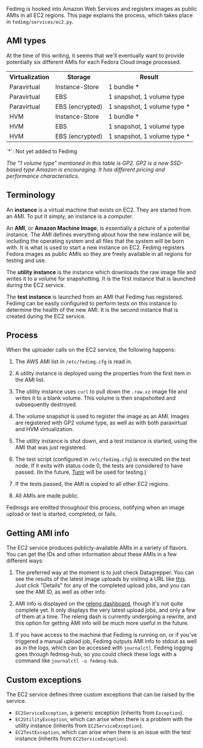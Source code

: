 Fedimg is hooked into Amazon Web Services and registers images as public AMIs in all
EC2 regions. This page explains the process, which takes place in
`fedimg/services/ec2.py`.

## AMI types

At the time of this writing, it seems that we'll eventually want to provide
potentially six different AMIs for each Fedora Cloud image processed.

<table>
<tr><th>Virtualization</th><th>Storage</th><th>Result</th></tr>
<tr><td>Paravirtual</td><td>Instance-Store</td><td>1 bundle * </td></tr>
<tr><td>Paravirtual</td><td>EBS</td><td>1 snapshot, 1 volume type</td></tr>
<tr><td>Paravirtual</td><td>EBS (encrypted)</td><td>1 snapshot, 1 volume type * </td></tr>
<tr><td>HVM</td><td>Instance-Store</td><td>1 bundle * </td></tr>
<tr><td>HVM</td><td>EBS</td><td>1 snapshot, 1 volume type</td></tr>
<tr><td>HVM</td><td>EBS (encrypted)</td><td>1 snapshot, 1 volume type * </td></tr>
</table>
`*`: Not yet added to Fedimg

*The "1 volume type" mentioned in this table is GP2. GP2 is a new
SSD-based type Amazon is encouraging. It has different pricing and performance
characteristics.*

## Terminology

An **instance** is a virtual machine that exists on EC2. They are started from
an AMI. To put it simply, an instance is a computer.

An **AMI**, or **Amazon Machine Image**, is essentially a picture of a
potential instance. The AMI defines everything about how the new instance will
be, including the operating system and all files that the system will be born
with. It is what is used to start a new instance on EC2. Fedimg registers
Fedora images as public AMIs so they are freely available in all regions for
testing and use.

The **utility instance** is the instance which downloads the raw image file and
writes it to a volume for snapshotting. It is the first instance that is
launched during the EC2 service.

The **test instance** is launched from an AMI that Fedimg has registered.
Fedimg can be easily configured to perform tests on this instance to
determine the health of the new AMI. It is the second instance that is created
during the EC2 service.

## Process

When the uploader calls on the EC2 service, the following happens:

1.  The AWS AMI list in `/etc/fedimg.cfg` is read in.

2.  A utility instance is deployed using the properties from the first item
    in the AMI list.

3.  The utility instance uses `curl` to pull down the `.raw.xz` image file
    and writes it to a blank volume. This volume is then snapshotted and
    subsequently destroyed.

4.  The volume snapshot is used to register the image as an AMI. Images
    are registered with GP2 volume type, as well as
    with both paravirtual and HVM virtualization.

5.  The utility instance is shut down, and a test instance is started,
    using the AMI that was just registered.

6.  The test script (configured in `/etc/fedimg.cfg`) is executed on the
    test node. If it exits with status code 0, the tests are considered
    to have passed. (In the future, [Tunir](http://tunir.readthedocs.org/en/latest/)
    will be used for testing.)

7.  If the tests passed, the AMI is copied to all other EC2 regions.

8.  All AMIs are made public.

Fedmsgs are emitted throughout this process, notifying when an image upload
or test is started, completed, or fails.

## Getting AMI info

The EC2 service produces publicly-available AMIs in a variety of flavors.
You can get the IDs and other information about these AMIs in a few different
ways:

1.  The preferred way at the moment is to just check Datagrepper. You can
    see the results of the latest image uploads by visiting a URL like
    [this](https://apps.fedoraproject.org/datagrepper/raw/?topic=org.fedoraproject.prod.fedimg.image.upload).
    Just click "Details" for any of the completed upload jobs, and you can
    see the AMI ID, as well as other info.

2.  AMI info is displayed on the [releng dashboard](https://apps.fedoraproject.org/releng-dash/),
    though it's not quite complete yet. It only displays the very latest
    upload jobs, and only a few of them at a time. The releng dash is currently
    undergoing a rewrite, and this option for getting AMI info will be much
    more useful in the future.

3.  If you have access to the machine that Fedimg is running on, or if you've
    triggered a manual upload job, Fedimg outputs AMI info to stdout as well
    as in the logs, which can be accessed with `journalctl`. Fedimg logging
    goes through fedmsg-hub, so you could check these logs with a command
    like `journalctl -u fedmsg-hub`.

## Custom exceptions

The EC2 service defines three custom exceptions that can be raised by the service.

-   `EC2ServiceException`, a generic exception (inherits from `Exception`).
-   `EC2UtilityException`, which can arise when there is a problem with the
    utility instance (inherits from `EC2ServiceException`).
-   `EC2TestException`, which can arise when there is an issue with the test
    instance (inherits from `EC2ServiceException`).
